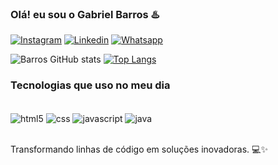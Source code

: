 ### Olá! eu sou o Gabriel Barros ♨️


[![Instagram](https://img.shields.io/badge/Instagram-E4405F?style=for-the-badge&logo=instagram&logoColor=white)](https://www.instagram.com/barroscg/)
[![Linkedin](https://img.shields.io/badge/LinkedIn-0077B5?style=for-the-badge&logo=linkedin&logoColor=white)](https://www.linkedin.com/in/gabriel-barros-039213232/)
[![Whatsapp](https://img.shields.io/badge/WhatsApp-25D366?style=for-the-badge&logo=whatsapp&logoColor=white)](https://wa.me/5547997545404?text=Ol%C3%A1!)


![Barros GitHub stats](https://github-readme-stats.vercel.app/api?username=barroscgo&show_icons=true&theme=synthwave)
[![Top Langs](https://github-readme-stats.vercel.app/api/top-langs/?username=barroscgo)](https://github.com/anuraghazra/github-readme-stats)

### Tecnologias que uso no meu dia

<div style="display: inline_block"><br/>
    <img align="center" alt="html5" src="https://img.shields.io/badge/HTML5-E34F26?style=for-the-badge&logo=html5&logoColor=white" />
    <img align="center" alt="css" src="https://img.shields.io/badge/CSS3-1572B6?style=for-the-badge&logo=css3&logoColor=white"/>
    <img align="center" alt="javascript" src="https://img.shields.io/badge/JavaScript-F7DF1E?style=for-the-badge&logo=javascript&logoColor=blac"/>
    <img align="center" alt="java" src="https://img.shields.io/badge/Java-ED8B00?style=for-the-badge&logo=openjdk&logoColor=white"/>
</div><br/>

Transformando linhas de código em soluções inovadoras. 💻✨
